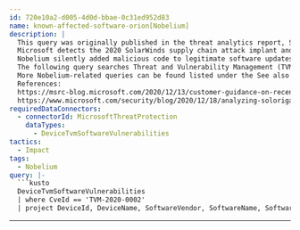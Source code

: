 ```yaml
---
id: 720e10a2-d005-4d0d-bbae-0c31ed952d83
name: known-affected-software-orion[Nobelium]
description: |
  This query was originally published in the threat analytics report, Solorigate supply chain attack. Please note that these attacks are currently known as the Nobelium campaign.
  Microsoft detects the 2020 SolarWinds supply chain attack implant and its other components as part of a campaign by the Nobelium activity group. Nobelium is the threat actor behind the attack against SolarWinds, which was previously referred to as Solorigate.
  Nobelium silently added malicious code to legitimate software updates for Orion, which is IT monitoring software provided by SolarWinds. In this way, malicious dynamic link libraries (DLLs) were distributed to SolarWinds customers.
  The following query searches Threat and Vulnerability Management (TVM) data for Orion software known to be affected by the Nobelium campaign.
  More Nobelium-related queries can be found listed under the See also section of this document.
  References:
  https://msrc-blog.microsoft.com/2020/12/13/customer-guidance-on-recent-nation-state-cyber-attacks/
  https://www.microsoft.com/security/blog/2020/12/18/analyzing-solorigate-the-compromised-dll-file-that-started-a-sophisticated-cyberattack-and-how-microsoft-defender-helps-protect/
requiredDataConnectors:
  - connectorId: MicrosoftThreatProtection
    dataTypes:
      - DeviceTvmSoftwareVulnerabilities
tactics:
  - Impact
tags:
  - Nobelium
query: |-
  ```kusto
  DeviceTvmSoftwareVulnerabilities
  | where CveId == 'TVM-2020-0002'
  | project DeviceId, DeviceName, SoftwareVendor, SoftwareName, SoftwareVersion
  ```
---
```


